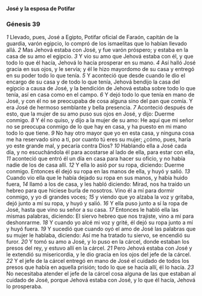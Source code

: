 #### José y la esposa de Potifar

### Génesis 39

_1_ Llevado, pues, José a Egipto, Potifar oficial de Faraón, capitán de la guardia, varón egipcio, lo compró de los ismaelitas que lo habían llevado allá. 
_2_ Mas Jehová estaba con José, y fue varón próspero; y estaba en la casa de su amo el egipcio. 
_3_ Y vio su amo que Jehová estaba con él, y que todo lo que él hacía, Jehová lo hacía prosperar en su mano. 
_4_ Así halló José gracia en sus ojos, y le servía; y él le hizo mayordomo de su casa y entregó en su poder todo lo que tenía. 
_5_ Y aconteció que desde cuando le dio el encargo de su casa y de todo lo que tenía, Jehová bendijo la casa del egipcio a causa de José, y la bendición de Jehová estaba sobre todo lo que tenía, así en casa como en el campo. 
_6_ Y dejó todo lo que tenía en mano de José, y con él no se preocupaba de cosa alguna sino del pan que comía. Y era José de hermoso semblante y bella presencia. 
_7_ Aconteció después de esto, que la mujer de su amo puso sus ojos en José, y dijo: Duerme conmigo. 
_8_ Y él no quiso, y dijo a la mujer de su amo: He aquí que mi señor no se preocupa conmigo de lo que hay en casa, y ha puesto en mi mano todo lo que tiene. 
_9_ No hay otro mayor que yo en esta casa, y ninguna cosa me ha reservado sino a ti, por cuanto tú eres su mujer; ¿cómo, pues, haría yo este grande mal, y pecaría contra Dios? 
_10_ Hablando ella a José cada día, y no escuchándola él para acostarse al lado de ella, para estar con ella, 
_11_ aconteció que entró él un día en casa para hacer su oficio, y no había nadie de los de casa allí. 
_12_ Y ella lo asió por su ropa, diciendo: Duerme conmigo. Entonces él dejó su ropa en las manos de ella, y huyó y salió. 
_13_ Cuando vio ella que le había dejado su ropa en sus manos, y había huido fuera, 
_14_ llamó a los de casa, y les habló diciendo: Mirad, nos ha traído un hebreo para que hiciese burla de nosotros. Vino él a mí para dormir conmigo, y yo di grandes voces; 
_15_ y viendo que yo alzaba la voz y gritaba, dejó junto a mí su ropa, y huyó y salió. 
_16_ Y ella puso junto a sí la ropa de José, hasta que vino su señor a su casa. 
_17_ Entonces le habló ella las mismas palabras, diciendo: El siervo hebreo que nos trajiste, vino a mí para deshonrarme. 
_18_ Y cuando yo alcé mi voz y grité, él dejó su ropa junto a mí y huyó fuera. 
_19_ Y sucedió que cuando oyó el amo de José las palabras que su mujer le hablaba, diciendo: Así me ha tratado tu siervo, se encendió su furor. 
_20_ Y tomó su amo a José, y lo puso en la cárcel, donde estaban los presos del rey, y estuvo allí en la cárcel. 
_21_ Pero Jehová estaba con José y le extendió su misericordia, y le dio gracia en los ojos del jefe de la cárcel. 
_22_ Y el jefe de la cárcel entregó en mano de José el cuidado de todos los presos que había en aquella prisión; todo lo que se hacía allí, él lo hacía. 
_23_ No necesitaba atender el jefe de la cárcel cosa alguna de las que estaban al cuidado de José, porque Jehová estaba con José, y lo que él hacía, Jehová lo prosperaba. 


